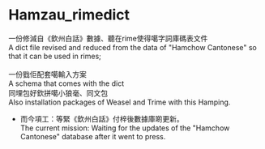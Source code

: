 # Hamzau_rimedict
一份修減自《欽州白話》數據、聽在rime使得噶字詞庫碼表文件<br>
A dict file revised and reduced from the data of "Hamchow Cantonese" so that it can be used in rimes;<br>
<br>
一份戥佢配套噶輸入方案<br>
A schema that comes with the dict<br>
同埋包好欽拼噶小狼毫、同文包<br>
Also installation packages of Weasel and Trime with this Hamping. <br>

* 而今項工：等緊《欽州白話》付梓後數據庫啲更新。<br>
    The current mission: Waiting for the updates of the "Hamchow Cantonese" database after it went to press. 
